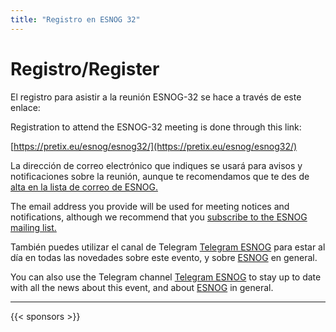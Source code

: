 ```yaml
---
title: "Registro en ESNOG 32"
---
```


# Registro/Register

El registro para asistir a la reunión ESNOG-32 se hace a través de este enlace:

Registration to attend the ESNOG-32 meeting is done through this link:


[https://pretix.eu/esnog/esnog32/](https://pretix.eu/esnog/esnog32/)


La dirección de correo electrónico que indiques se usará para avisos y notificaciones sobre la reunión, aunque te recomendamos que te des de [alta en la lista de correo de ESNOG.](https://www2.esnog.net:8443/cgi-bin/mailman/listinfo/gore)

The email address you provide will be used for meeting notices and notifications, although we recommend that you [subscribe to the ESNOG mailing list.](https://www2.esnog.net:8443/cgi-bin/mailman/listinfo/gore)

También puedes utilizar el canal de Telegram [Telegram ESNOG](https://t.me/esnog_es) para estar al día en todas las novedades sobre este evento, y sobre [ESNOG](https://www.esnog.net) en general. 

You can also use the Telegram channel [Telegram ESNOG](https://t.me/esnog_es) to stay up to date with all the news about this event, and about [ESNOG](https://www.esnog.net) in general.

---------------------------

{{< sponsors >}}
